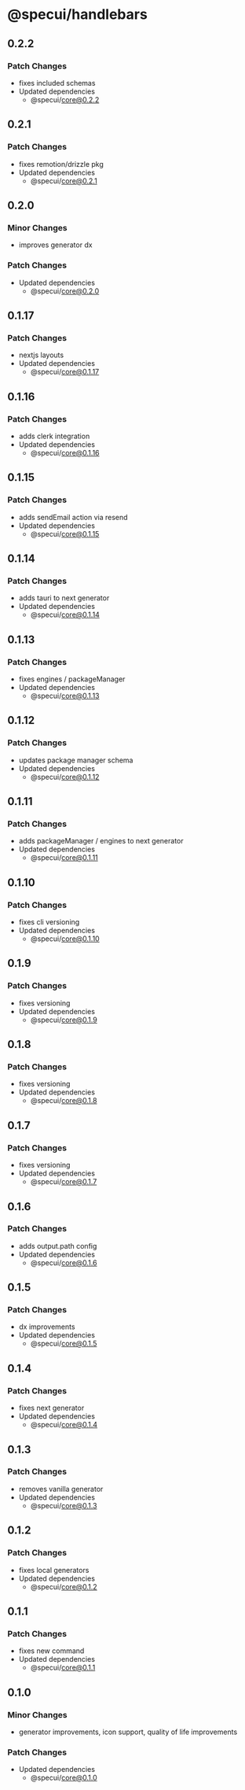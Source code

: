 # @specui/handlebars

## 0.2.2

### Patch Changes

- fixes included schemas
- Updated dependencies
  - @specui/core@0.2.2

## 0.2.1

### Patch Changes

- fixes remotion/drizzle pkg
- Updated dependencies
  - @specui/core@0.2.1

## 0.2.0

### Minor Changes

- improves generator dx

### Patch Changes

- Updated dependencies
  - @specui/core@0.2.0

## 0.1.17

### Patch Changes

- nextjs layouts
- Updated dependencies
  - @specui/core@0.1.17

## 0.1.16

### Patch Changes

- adds clerk integration
- Updated dependencies
  - @specui/core@0.1.16

## 0.1.15

### Patch Changes

- adds sendEmail action via resend
- Updated dependencies
  - @specui/core@0.1.15

## 0.1.14

### Patch Changes

- adds tauri to next generator
- Updated dependencies
  - @specui/core@0.1.14

## 0.1.13

### Patch Changes

- fixes engines / packageManager
- Updated dependencies
  - @specui/core@0.1.13

## 0.1.12

### Patch Changes

- updates package manager schema
- Updated dependencies
  - @specui/core@0.1.12

## 0.1.11

### Patch Changes

- adds packageManager / engines to next generator
- Updated dependencies
  - @specui/core@0.1.11

## 0.1.10

### Patch Changes

- fixes cli versioning
- Updated dependencies
  - @specui/core@0.1.10

## 0.1.9

### Patch Changes

- fixes versioning
- Updated dependencies
  - @specui/core@0.1.9

## 0.1.8

### Patch Changes

- fixes versioning
- Updated dependencies
  - @specui/core@0.1.8

## 0.1.7

### Patch Changes

- fixes versioning
- Updated dependencies
  - @specui/core@0.1.7

## 0.1.6

### Patch Changes

- adds output.path config
- Updated dependencies
  - @specui/core@0.1.6

## 0.1.5

### Patch Changes

- dx improvements
- Updated dependencies
  - @specui/core@0.1.5

## 0.1.4

### Patch Changes

- fixes next generator
- Updated dependencies
  - @specui/core@0.1.4

## 0.1.3

### Patch Changes

- removes vanilla generator
- Updated dependencies
  - @specui/core@0.1.3

## 0.1.2

### Patch Changes

- fixes local generators
- Updated dependencies
  - @specui/core@0.1.2

## 0.1.1

### Patch Changes

- fixes new command
- Updated dependencies
  - @specui/core@0.1.1

## 0.1.0

### Minor Changes

- generator improvements, icon support, quality of life improvements

### Patch Changes

- Updated dependencies
  - @specui/core@0.1.0
